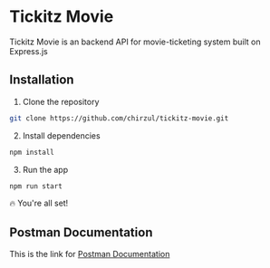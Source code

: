 # Tickitz Movie
Tickitz Movie is an backend API for movie-ticketing system built on Express.js

## Installation
1. Clone the repository
```bash
git clone https://github.com/chirzul/tickitz-movie.git
```
2. Install dependencies
```bash
npm install
```
3. Run the app
```bash
npm run start
```
:fire: You're all set!

## Postman Documentation
This is the link for [Postman Documentation](https://documenter.getpostman.com/view/21253501/VUqptcxn)
